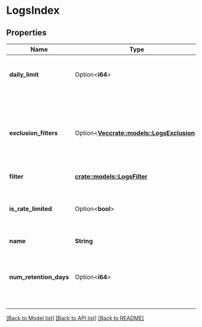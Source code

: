 # LogsIndex

## Properties

Name | Type | Description | Notes
------------ | ------------- | ------------- | -------------
**daily_limit** | Option<**i64**> | The number of log events you can send in this index per day before you are rate-limited. | [optional]
**exclusion_filters** | Option<[**Vec<crate::models::LogsExclusion>**](LogsExclusion.md)> | An array of exclusion objects. The logs are tested against the query of each filter, following the order of the array. Only the first matching active exclusion matters, others (if any) are ignored. | [optional]
**filter** | [**crate::models::LogsFilter**](LogsFilter.md) |  | 
**is_rate_limited** | Option<**bool**> | A boolean stating if the index is rate limited, meaning more logs than the daily limit have been sent. Rate limit is reset every-day at 2pm UTC. | [optional][readonly]
**name** | **String** | The name of the index. | 
**num_retention_days** | Option<**i64**> | The number of days before logs are deleted from this index. Available values depend on retention plans specified in your organization's contract/subscriptions. | [optional]

[[Back to Model list]](../README.md#documentation-for-models) [[Back to API list]](../README.md#documentation-for-api-endpoints) [[Back to README]](../README.md)


